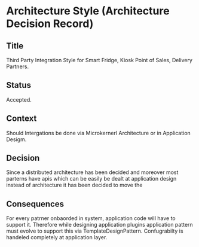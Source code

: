 # Architecture Style (Architecture Decision Record)

## Title
Third Party Integration Style for Smart Fridge, Kiosk Point of Sales, Delivery Partners.

## Status
Accepted.

## Context
Should Intergations be done via Microkernerl Architecture or in Application Desigm.

## Decision
Since a distributed architecture has been decided and moreover most parterns have apis which can be easily be dealt at application design instead of architecture it has been decided to move the 

## Consequences
For every patrner onbaorded in system, application code will have to support it. Therefore while designing application  plugins application pattern must evolve to support this via TemplateDesignPattern. Confugrabilty is handeled completely at application layer.